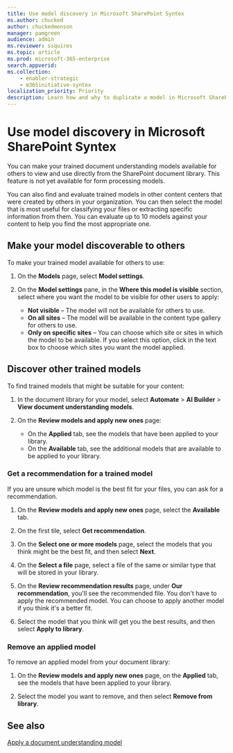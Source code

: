 ```yaml
---
title: Use model discovery in Microsoft SharePoint Syntex
ms.author: chucked
author: chuckedmonson
manager: pamgreen
audience: admin
ms.reviewer: ssquires
ms.topic: article
ms.prod: microsoft-365-enterprise
search.appverid: 
ms.collection: 
    - enabler-strategic
    - m365initiative-syntex
localization_priority: Priority
description: Learn how and why to duplicate a model in Microsoft SharePoint Syntex.
---
```


# Use model discovery in Microsoft SharePoint Syntex

You can make your trained document understanding models available for others to view and use directly from the SharePoint document library. This feature is not yet available for form processing models.

You can also find and evaluate trained models in other content centers that were created by others in your organization. You can then select the model that is most useful for classifying your files or extracting specific information from them. You can evaluate up to 10 models against your content to help you find the most appropriate one.

## Make your model discoverable to others

To make your trained model available for others to use:

1. On the **Models** page, select **Model settings**.

2. On the **Model settings** pane, in the **Where this model is visible** section, select where you want the model to be visible for other users to apply:

   - **Not visible** – The model will not be available for others to use.
   - **On all sites** – The model will be available in the content type gallery for others to use.
   - **Only on specific sites** – You can choose which site or sites in which the model to be available. If you select this option, click in the text box to choose which sites you want the model applied.

## Discover other trained models

To find trained models that might be suitable for your content:

1. In the document library for your model, select **Automate** > **AI Builder** > **View document understanding models**.

2. On the **Review models and apply new ones** page:

   - On the **Applied** tab, see the models that have been applied to your library.
   - On the **Available** tab, see the additional models that are available to be applied to your library.

### Get a recommendation for a trained model

If you are unsure which model is the best fit for your files, you can ask for a recommendation.

1. On the **Review models and apply new ones** page, select the **Available** tab.

2. On the first tile, select **Get recommendation**.

3. On the **Select one or more models** page, select the models that you think might be the best fit, and then select **Next**.

4. On the **Select a file** page, select a file of the same or similar type that will be stored in your library.

5. On the **Review recommendation results** page, under **Our recommendation**, you'll see the recommended file. You don't have to apply the recommended model. You can choose to apply another model if you think it's a better fit.

6. Select the model that you think will get you the best results, and then select **Apply to library**.

### Remove an applied model

To remove an applied model from your document library:

1. On the **Review models and apply new ones** page, on the **Applied** tab, see the models that have been applied to your library.

2. Select the model you want to remove, and then select **Remove from library**.


## See also

[Apply a document understanding model](apply-a-model.md)

